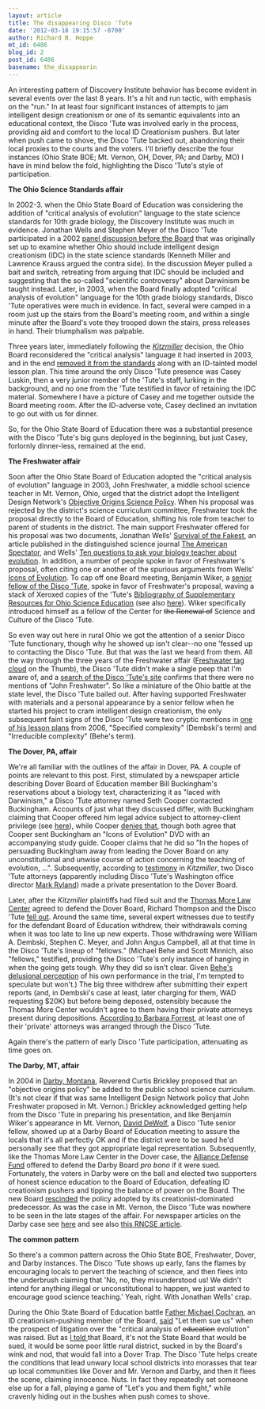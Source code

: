 ```yaml
---
layout: article
title: The disappearing Disco 'Tute
date: '2012-03-18 19:15:57 -0700'
author: Richard B. Hoppe
mt_id: 6486
blog_id: 2
post_id: 6486
basename: the_disappearin
---
```

An interesting pattern of Discovery Institute behavior has become evident in several events over the last 8 years. It's a hit and run tactic, with emphasis on the "run."  In at least four significant instances of attempts to jam intelligent design creationism or one of its semantic equivalents into an educational context, the Disco 'Tute was involved early in the process, providing aid and comfort to the local ID Creationism pushers. But later when push came to shove, the Disco 'Tute backed out, abandoning their local proxies to the courts and the voters.  I'll briefly describe the four instances (Ohio State BOE; Mt. Vernon, OH, Dover, PA; and Darby, MO) I have in mind below the fold, highlighting the Disco 'Tute's style of participation.

**The Ohio Science Standards affair**

In 2002-3. when the Ohio State Board of Education was considering the addition of "critical analysis of evolution" language to the state science standards for 10th grade biology, the Discovery Institute was much in evidence. Jonathan Wells and Stephen Meyer of the Disco 'Tute participated in a 2002 [panel discussion before the Board](http://www.millerandlevine.com/km/evol/debate.html) that was originally set up to examine whether Ohio should include intelligent design creationism (IDC) in the state science standards (Kenneth Miller and Lawrence Krauss argued the contra side). In the discussion Meyer pulled a bait and switch, retreating from arguing that IDC should be included and suggesting that the so-called "scientific controversy" about Darwinism be taught instead.  Later, in 2003, when the Board finally adopted "critical analysis of evolution" language for the 10th grade biology standards, Disco 'Tute operatives were much in evidence. In fact, several were camped in a room just up the stairs from the Board's meeting room, and within a single minute after the Board's vote they trooped down the stairs, press releases in hand. Their triumphalism was palpable.

Three years later, immediately following the _[Kitzmiller](http://www.talkorigins.org/faqs/dover/kitzmiller_v_dover_decision.html)_ decision, the Ohio Board reconsidered the "critical analysis" language it had inserted in 2003, and in the end [removed it from the standards](http://www.nytimes.com/2006/02/15/national/15evolution.html) along with an ID-tainted model lesson plan. This time around the only Disco 'Tute presence was Casey Luskin, then a very junior member of the 'Tute's staff, lurking in the background, and no one from the 'Tute testified in favor of retaining the IDC material. Somewhere I have a picture of Casey and me together outside the Board meeting room. After the ID-adverse vote, Casey declined an invitation to go out with us for dinner.

So, for the Ohio State Board of Education there was a substantial presence with the Disco 'Tute's big guns deployed in the beginning, but just Casey, forlornly dinner-less, remained at the end.

**The Freshwater affair**

Soon after the Ohio State Board of Education adopted the "critical analysis of evolution" language in 2003, John Freshwater, a middle school science teacher in Mt. Vernon, Ohio, urged that the district adopt the Intelligent Design Network's [Objective Origins Science Policy](http://www.intelligentdesignnetwork.org/SchoolPolicy.htm). When his proposal was rejected by the district's science curriculum committee, Freshwater took the proposal directly to the Board of Education, shifting his role from teacher to parent of students in the district. The main support Freshwater offered for his proposal was two documents, Jonathan Wells' [Survival of the Fakest](http://www.discovery.org/articleFiles/PDFs/survivalOfTheFakest.pdf), an article published in the distinguished science journal [The American Spectator](http://spectator.org/), and Wells' [Ten questions to ask your biology teacher about evolution](http://www.iconsofevolution.com/tools/questions.php3). In addition, a number of people spoke in favor of Freshwater's proposal, often citing one or another of the spurious arguments from Wells' [Icons of Evolution](http://www.iconsofevolution.com/). To cap off one Board meeting, Benjamin Wiker, a [senior fellow of the Disco 'Tute](http://www.discovery.org/p/40), spoke in favor of Freshwater's proposal, waving a stack of Xeroxed copies of the 'Tute's [Bibliography of Supplementary Resources for Ohio Science Education](http://www.discovery.org/a/1127) (see also [here](http://ncse.com/creationism/general/analysis-discovery-institutes-bibliography)). Wiker specifically introduced himself as a fellow of the Center for ~~the Renewal of~~ Science and Culture of the Disco 'Tute.

So even way out here in rural Ohio we got the attention of a senior Disco 'Tute functionary, though why he showed up isn't clear--no one 'fessed up to contacting the Disco 'Tute. But that was the last we heard from them. All the way through the three years of the Freshwater affair ([Freshwater tag cloud](http://pandasthumb.org/mt/search.fcgi?blog_id=2&amp;tag=Freshwater&amp;limit=20) on the Thumb), the Disco 'Tute didn't make a single peep that I'm aware of, and a [search of the Disco 'Tute's site](http://www.discovery.org/scripts/viewDB/) confirms that there were no mentions of "John Freshwater". So like a miniature of the Ohio battle at the state level, the Disco 'Tute bailed out. After having supported Freshwater with materials and a personal appearance by a senior fellow when he started his project to cram intelligent design creationism, the only subsequent faint signs of the Disco 'Tute were two cryptic mentions in [one of his lesson plans](http://pandasthumb.org/archives/2010/01/freshwater-diy.html) from 2006, "Specified complexity" (Dembski's term) and "Irreducible complexity" (Behe's term).

**The Dover, PA, affair**

We're all familiar with the outlines of the affair in Dover, PA. A couple of points are relevant to this post.  First, stimulated by a newspaper article describing Dover Board of Education member Bill Buckingham's reservations about a biology text, characterizing it as "laced with Darwinism," a Disco 'Tute attorney named Seth Cooper contacted Buckingham. Accounts of just what they discussed differ, with Buckingham claiming that Cooper offered him legal advice subject to attorney-client privilege (see [here](http://www.talkorigins.org/faqs/dover/kitzmiller_v_dover_decision3.html#p191)), while Cooper [denies that](http://www.evolutionnews.org/2005/12/statement_by_seth_l_cooper_con001775.html), though both agree that Cooper sent Buckingham an "Icons of Evolution" DVD with an accompanying study guide. Cooper claims that he did so "In the hopes of persuading Buckingham away from leading the Dover Board on any unconstitutional and unwise course of action concerning the teaching of evolution, ...". Subsequently, according to [testimony](http://www.talkorigins.org/faqs/dover/kitzmiller_v_dover_decision3.html#p191) in _Kitzmiller_, two Disco 'Tute attorneys (apparently including Disco 'Tute's Washington office director [Mark Ryland](http://ncse.com/news/2005/10/discovery-institute-thomas-more-law-center-squabble-aei-foru-00704)) made a private presentation to the Dover Board.

Later, after the _Kitzmiller_ plaintiffs had filed suit and the [Thomas More Law Center](http://www.thomasmore.org/) agreed to defend the Dover Board, Richard Thompson and the Disco 'Tute [fell out](http://ncse.com/news/2005/10/discovery-institute-thomas-more-law-center-squabble-aei-foru-00704).  Around the same time, several expert witnesses due to testify for the defendant Board of Education withdrew, their withdrawals coming when it was too late to line up new experts.  Those withdrawing were William A. Dembski, Stephen C. Meyer, and John Angus Campbell, all at that time in the Disco 'Tute's lineup of "fellows."  (Michael Behe and Scott Minnich, also "fellows," testified, providing the Disco 'Tute's only instance of hanging in when the going gets tough. Why they did so isn't clear. Given [Behe's delusional perception](http://www.pandasthumb.org/archives/2006/02/can_you_hear_me.html) of his own performance in the trial, I'm tempted to speculate but won't.) The big three withdrew after submitting their expert reports (and, in Dembski's case at least, later charging for them, WAD requesting $20K) but before being deposed, ostensibly because the Thomas More Center wouldn't agree to them having their private attorneys present during depositions. [According to Barbara Forrest](http://www.csicop.org/specialarticles/show/vise_strategy_undone_kitzmiller_et_al._v._dover_area_school_district/), at least one of their 'private' attorneys was arranged through the Disco 'Tute.

Again there's the pattern of early Disco 'Tute participation, attenuating as time goes on.

**The Darby, MT, affair**

In 2004 in [Darby, Montana](http://ncse.com/rncse/24/2/intelligent-design-bitterroot-valley), Reverend Curtis Brickley proposed that an "objective origins policy" be added to the public school science curriculum. (It's not clear if that was same Intelligent Design Network policy that John Freshwater proposed in Mt. Vernon.) Brickley acknowledged getting help from the Disco 'Tute in preparing his presentation, and like Benjamin Wiker's appearance in Mt. Vernon, [David DeWolf](http://www.discovery.org/p/78), a Disco 'Tute senior fellow, showed up at a Darby Board of Education meeting to assure the locals that it's all perfectly OK and if the district were to be sued he'd personally see that they got appropriate legal representation. Subsequently, like the Thomas More Law Center in the Dover case, the [Alliance Defense Fund](http://www.alliancedefensefund.org/) offered to defend the Darby Board _pro bono_ if it were sued. Fortunately, the voters in Darby were on the ball and elected two supporters of honest science education to the Board of Education, defeating ID creationism pushers and tipping the balance of power on the Board. The new Board [rescinded](http://lclane2.net/darby2.html) the policy adopted by its creationist-dominated predecessor. As was the case in Mt. Vernon, the Disco 'Tute was nowhere to be seen in the late stages of the affair. For newspaper articles on the Darby case see [here](http://lclane2.net/darby1.html) and see also [this RNCSE article](http://ncse.com/rncse/24/2/intelligent-design-bitterroot-valley).

**The common pattern**

So there's a common pattern across the Ohio State BOE, Freshwater, Dover, and Darby instances. The Disco 'Tute shows up early, fans the flames by encouraging locals to pervert the teaching of science, and then flees into the underbrush claiming that 'No, no, they misunderstood us! We didn't intend for anything illegal or unconstitutional to happen, we just wanted to encourage good science teaching.' Yeah, right. With Jonathan Wells' crap.

During the Ohio State Board of Education battle [Father Michael Cochran](http://www.christchurchanglican.org/pages/priests.html), an ID creationism-pushing member of the Board, [said](http://science2.marion.ohio-state.edu/ohioscience/TaftAbandonsID.html) "Let them sue us" when the prospect of litigation over the "critical analysis of ~~education~~ evolution" was raised. But as [I told ](http://pandasthumb.org/archives/2006/02/the-dover-trap.html) that Board, it's not the State Board that would be sued, it would be some poor little rural district, sucked in by the Board's wink and nod, that would fall into a Dover Trap. The Disco 'Tute helps create the conditions that lead unwary local school districts into morasses that tear up local communities like Dover and Mr. Vernon and Darby, and then it flees the scene, claiming innocence.  Nuts. In fact they repeatedly set someone else up for a fall, playing a game of "Let's you and them fight," while cravenly hiding out in the bushes when push comes to shove.
